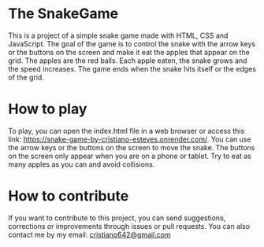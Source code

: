 # The SnakeGame
This is a project of a simple snake game made with HTML, CSS and JavaScript. The goal of the game is to control the snake with the arrow keys or the buttons on the screen and make it eat the apples that appear on the grid. The apples are the red balls. Each apple eaten, the snake grows and the speed increases. The game ends when the snake hits itself or the edges of the grid.

# How to play
To play, you can open the index.html file in a web browser or access this link: https://snake-game-by-cristiano-esteves.onrender.com/. 
You can use the arrow keys or the buttons on the screen to move the snake. The buttons on the screen only appear when you are on a phone or tablet. 
Try to eat as many apples as you can and avoid collisions.

# How to contribute
If you want to contribute to this project, you can send suggestions, corrections or improvements through issues or pull requests. 
You can also contact me by my email: cristiano642@gmail.com

